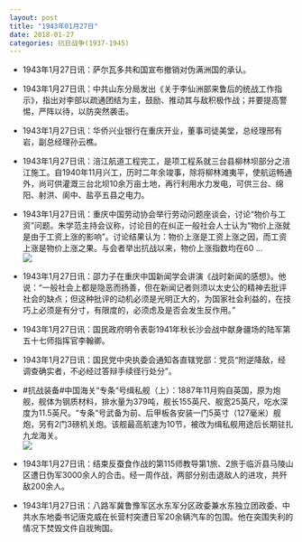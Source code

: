 ```yaml
---
layout: post
title: "1943年01月27日"
date: 2018-01-27
categories: 抗日战争(1937-1945)
---
```


<meta name="referrer" content="no-referrer" />

- 1943年1月27日讯：萨尔瓦多共和国宣布撤销对伪满洲国的承认。 

- 1943年1月27日讯：中共山东分局发出《关于李仙洲部来鲁后的统战工作指示》，指出对李部以疏通团结为主，鼓励、推动其与敌积极作战；并要提高警惕，严阵以待，以防突然袭击。 

- 1943年1月27日讯：华侨兴业银行在重庆开业，董事司徒美堂，总经理邢有岩，副总经理孙云樵。 

- 1943年1月27日讯：涪江航道工程完工，是项工程系就三台县柳林坝部分之涪江施工。自1940年11月兴工，历时二年余竣事，除将柳林滩夷平，使航运畅通外，尚可供灌溉三台北坝10余万亩土地，再行利用水力发电，可供三台、绵阳、射洪、阆中、盐亭五县之电力。 

- 1943年1月27日讯：重庆中国劳动协会举行劳动问题座谈会，讨论“物价与工资”问题。朱学范主持会议称，讨论目的在纠正一般社会人士认为“物价上涨就是由于工资上涨的影响”。讨论结果认为：物价上涨是工资上涨之因，而工资上涨是物价上涨之果。与会者举出抗战以来，物价上涨指数均在60 ... <br/><img src="https://wx2.sinaimg.cn/large/aca367d8ly1fnvdat5eblj20c80bxmxb.jpg" />

- 1943年1月27日讯：邵力子在重庆中国新闻学会讲演《战时新闻的感想》。他说：“一般社会上都是隐恶而扬善，但在新闻记者则须以太史公的精神去批评社会的缺点；但这种批评的动机必须是光明正大的，为国家社会利益的，在技巧上必须是有分寸，有限度的，必须虑及是否会发生反作用。” 

- 1943年1月27日讯：国民政府明令表彰1941年秋长沙会战中献身疆场的陆军第五十七师指挥官李翰卿。 

- 1943年1月27日讯：国民党中央执委会通知各直辖党部：党员“附逆降敌，经调查确实者，不必经过答辩手续径行处分”。 

- #抗战装备#中国海关“专条“号缉私舰（上）：1887年11月购自英国，原为炮舰，舰体为钢质材料，排水量为379吨，舰长155英尺、舰宽25英尺，吃水深度为11.5英尺。“专条“号武备为前、后甲板各安装一门5英寸（127毫米）舰炮，另有2门3磅机关炮。该舰最高航速为10节，被改为缉私舰用途后长期驻扎九龙海关。 <br/><img src="https://wx3.sinaimg.cn/large/aca367d8ly1fnuxp3sqpcj20b406qwfl.jpg" />

- 1943年1月27日讯：结束反蚕食作战的第115师教导第1旅、2旅于临沂县马陵山区遭日伪军3000余人的合击。经一周作战，两部分别击退敌人的进攻，共歼敌200余人。 

- 1943年1月27日讯：八路军冀鲁豫军区水东军分区政委兼水东独立团政委、中共水东地委书记唐克威在长营村突遭日军20余辆汽车的包围。他在突围失利的情况下焚毁文件自戕殉国。 

